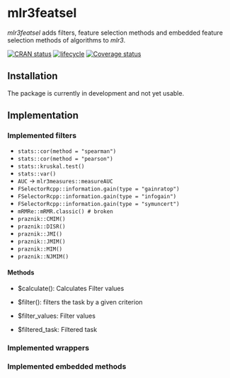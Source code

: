 # mlr3featsel

_mlr3featsel_ adds filters, feature selection methods and embedded feature selection methods of algorithms to _mlr3_.

[![CRAN status](https://www.r-pkg.org/badges/version/mlr3featsel)](https://cran.r-project.org/package=mlr3featsel)
[![lifecycle](https://img.shields.io/badge/lifecycle-experimental-orange.svg)](https://www.tidyverse.org/lifecycle/#experimental)
[![Coverage status](https://codecov.io/gh/mlr-org/mlr3featsel/branch/master/graph/badge.svg)](https://codecov.io/github/mlr-org/mlr3featsel?branch=master)

## Installation

The package is currently in development and not yet usable.

## Implementation

### Implemented filters

* `stats::cor(method = "spearman")`
* `stats::cor(method = "pearson")`
* `stats::kruskal.test()`
* `stats::var()`
* `AUC` -> `mlr3measures::measureAUC`
* `FSelectorRcpp::information.gain(type = "gainratop")`
* `FSelectorRcpp::information.gain(type = "infogain")`
* `FSelectorRcpp::information.gain(type = "symuncert")`
* `mRMRe::mRMR.classic() # broken`
* `praznik::CMIM()`
* `praznik::DISR()`
* `praznik::JMI()`
* `praznik::JMIM()`
* `praznik::MIM()`
* `praznik::NJMIM()`


#### Methods

* $calculate(): Calculates Filter values
* $filter(): filters the task by a given criterion

* $filter_values: Filter values
* $filtered_task: Filtered task

### Implemented wrappers

### Implemented embedded methods
